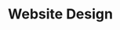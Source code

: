 ---
layout: post
title: "Website Design"
description: "Designing website and design system for Elucidata"
thumb_image: "elucidata-branding/hero.png"
tags: [UX/UI]

partials:
  
  - name    : section-image-full-width
    image   : elucidata-branding/hero.png
    alt     : full-width-image

  - name    : section-content
    columns :
        - column      : col-md-8 col-sm-12
          heading     : About
          description : |
            Elucidata is a Biotech company which enables scientists to find drug target, during the early stage of a drug discovery process. It does so by bringing insights from experiments carried out by scientists at different labs, academic institutions, and pharmaceutical companies. Its product, Polly<sup>TM</sup> is one stop solutions for analyzing Metabolomic data. They are also planning to foray into other Omics data. Check out their website for more product updates.
          website     : http://www.elucidata.io
  
  - name    : section-content
    class   : bg_gray    
    nest    :
      parent              : 
        - column          : col-md-7 col-sm-12
          child           : 
            - column      : col-md-8 col-sm-12
              heading     : Goal
              description : 
                Create an easily recognizable identity which works on Digital and Physical media in all forms and shape.

            - column      : col-md-4 col-sm-12
              description : 

        - column          : col-md-5 col-sm-12
          child           : 
            - column      : col-md-6
              subheading  : My role
              description : 
                Art Direction <br> Graphic Design

            - column      : col-md-6
              subheading  : Team
              description : | 
                Designer <br> Founder <br> Co-founder <br> Design mentor

            - column      : col-md-6
              subheading  : Tools
              description : 
                Figma <br> Illustrator 

            - column      : col-md-6
              subheading  : Duration
              description : 
                2 Weeks

  - name    : section-content
    nest    :
      parent              :
        - column          : col-md-12
          child           : 
            - column      : col-md-3 col-sm-12
              heading     : Challenges
              description : 
            - column      : col-md-9 col-sm-12

        - column          : col-md-6 col-sm-12
          child           : 
            - column      : col-md-6
              subheading  : Existence
              description : 
                Very few people knew about us.

            - column      : col-md-6
              subheading  : Work clarity
              description : 
                Very few people understood the kind of work we were doing.

            - column      : col-md-6
              subheading  : Trust
              description : 
                Potential hires and clients struggled to trust the company and our offerings.

            - column      : col-md-6
              subheading  : Naive
              description : 
                We looked like a naive company. Even though our offerings were used by big pharma companies. 
        - column          : col-md-6

  - name    : section-content
    class   : bg_gray
    nest    :
      parent          :
        - column      : col-md-6 col-sm-12
          child       : 
            - column      : col-md-12
              heading     : Birth of Elucidata identity
              description :
                After trying a lot of ideas, we choose to go with the Benzene structure and made a dent into it to create “E” for the Elucidata. The benzene ring is a very known and easily recognizable compound to both the persona( potential hires and clients ). Benzene depicts the stability and its sharp edges in the figure depict the cutting edge technology that Elucidata works on. 

        - column          : col-md-6 col-sm-12
          child           : 
            - column      : col-md-6
              image       : elucidata-branding/logo-1.jpg
              alt         : logo ideation image 1
            - column      : col-md-6
              image       : elucidata-branding/logo-2.jpg
              alt         : logo ideation image 2
            - column      : col-md-6
              image       : elucidata-branding/logo-3.jpg
              alt         : logo ideation image 3
            - column      : col-md-6
              image       : elucidata-branding/logo-4.jpg
              alt         : logo ideation image 4
  
  - name    : section-image-full-width
    class   : no-padding
    image   : elucidata-branding/logo-specimen.png
    alt     : logo detailed specifications 

  - name    : section-content
    columns :
        - column      : col-md-6 col-sm-12
          heading     : Typography
          description : 
            I went through various typefaces on google fonts, as I wanted to pick a unique sans-serif typeface for UI of the product and Serif typeface for the content-heavy pages. Like Website, Blogs, Letterhead, Slides, etc. I choose Heebo and Merriweather. Heebo is an optically corrected typeface which is similar to Roboto. You will notice the difference only in use. It gave the product a unique personality and fulfilled all the need of any professional quality typeface. Merriweather, on the other hand, gelled perfectly with it and looked beautiful at all different sizes.

        - column      : col-md-12
          image       : elucidata-branding/type-exploration.png
          alt         : Elucidata typography
  - name    : section-content
    class   : bg_gray
    nest    :
      parent          :
        - column      : col-md-6 col-sm-12

        - column      : col-md-6 col-sm-12
          child       : 
            - column      : col-md-12 
              heading     : Brand colors
              description :
                During our discussion the stakeholders wanted the brand to speak for simplicity, seriousness, trust, cutting edge and freshness. To achieve this I looked at more than 100 Biotech companies on Angellist and observed that there were very few companies which were using shades of purple. As purple closely resembles most of the words above. After trying out different contrasts and shades of purple. We settled down with the below palette.

        - column          : col-md-12
          child           : 
            - column      : col-md-12
              image       : elucidata-branding/angellist-logos.png
              alt         : angellist logo color exploration
            
            - column      : col-md-12
              image       : elucidata-branding/elucidata-brand-colors.png
              alt         : elucidata brand colors
  
  - name    : section-image-full-width
    class   : no-padding
    image   : elucidata-branding/card.png
    alt     : elucidata card

  - name    : section-image-full-width
    class   : no-padding
    image   : elucidata-branding/collaterals.png
    alt     : Elucidata stationary

  - name    : section-image-full-width
    class   : no-padding
    image   : elucidata-branding/card-skewed.png
    alt     : Card skewed

  - name    : section-content
    class   : bg_gray
    nest    :
      parent          :
        - column      : col-md-6 col-sm-12
          child       : 
            - column      : col-md-12
              heading     : How does it look on different platforms?
              description :
                Well, It perfectly gels on all the platforms.
        - column      : col-md-6

        - column          : col-md-12
          child           : 
            - column      : col-md-6 col-sm-12
              image       : elucidata-branding/fb-post-1.png
              alt         : fb post 1
            - column      : col-md-6 col-sm-12
              image       : elucidata-branding/fb-post-2.png
              alt         : fb post 2

  - name    : section-content
    class   : bg_black
    columns :
        - column      : col-md-12
          heading     : Learnings

        - column      : col-md-6 col-sm-12
          subheading  : Inclusion
          description : This project helped me understand the value of inclusion from different stakeholders. As their feedback were helpful in finalizing the design. Once the logo was finalized. We showed it to everyone and asked for their feedback. Most of them liked it and wanted to know the rationale behind the choice of color, font, and shape, etc. This exercise sparked a dialog between the teams and we had some fresh suggestions. Out of which a few made to our final tweaks.

        - column      : col-md-6 col-sm-12
          subheading  : Brand strategy
          description : I learned about brand strategy in the process of designing the logo. My mentor helped me see the bigger picture of the project, and helped me answer the questions like "How will the logo be used in a certain context?" We primarily focused on Print and Digital media. In Print we had to consider the design of product sheets, leaflets, scientific posters, visiting card and in Digital media we had website, product, social media, emailers, slides, and design system, etc.


  - name    : section-image-full-width
    class   : no-padding
    image   : elucidata-branding/job-poster.png
    alt     : job posting


---